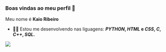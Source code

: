 ### Boas vindas ao meu perfil 🙂


Meu nome é **Kaio Ribeiro**
- 👨‍💻 Estou me desenvolvendo nas liguagens: **_PYTHON_, _HTML_ e _CSS_, _C_, _C++_, _SQL_.**

![](https://media.tenor.com/VG57dp4st8wAAAAC/elmer-sheep.gif)
